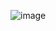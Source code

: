 ![image](https://github.com/garrycodes55/LMS/assets/156943575/9829daa6-6434-4fd2-85de-6b95edabb54b)
